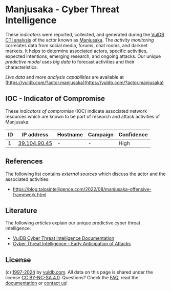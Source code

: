 # Manjusaka - Cyber Threat Intelligence

These _indicators_ were reported, collected, and generated during the [VulDB CTI analysis](https://vuldb.com/?kb.cti) of the actor known as [Manjusaka](https://vuldb.com/?actor.manjusaka). The _activity monitoring_ correlates data from social media, forums, chat rooms, and darknet markets. It helps to determine associated actors, specific activities, expected intentions, emerging research, and ongoing attacks. Our unique _predictive model_ uses _big data_ to forecast activities and their characteristics.

_Live data_ and more _analysis capabilities_ are available at [https://vuldb.com/?actor.manjusaka](https://vuldb.com/?actor.manjusaka)

## IOC - Indicator of Compromise

These _indicators of compromise_ (IOC) indicate associated network resources which are known to be part of research and attack activities of Manjusaka.

ID | IP address | Hostname | Campaign | Confidence
-- | ---------- | -------- | -------- | ----------
1 | [39.104.90.45](https://vuldb.com/?ip.39.104.90.45) | - | - | High

## References

The following list contains _external sources_ which discuss the actor and the associated activities:

* https://blog.talosintelligence.com/2022/08/manjusaka-offensive-framework.html

## Literature

The following _articles_ explain our unique predictive cyber threat intelligence:

* [VulDB Cyber Threat Intelligence Documentation](https://vuldb.com/?kb.cti)
* [Cyber Threat Intelligence - Early Anticipation of Attacks](https://www.scip.ch/en/?labs.20201022)

## License

(c) [1997-2024](https://vuldb.com/?kb.changelog) by [vuldb.com](https://vuldb.com/?kb.about). All data on this page is shared under the license [CC BY-NC-SA 4.0](https://creativecommons.org/licenses/by-nc-sa/4.0/). Questions? Check the [FAQ](https://vuldb.com/?kb.faq), read the [documentation](https://vuldb.com/?kb) or [contact us](https://vuldb.com/?contact)!
